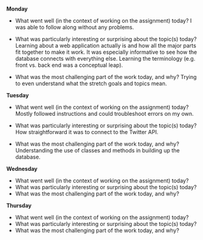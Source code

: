 **Monday**
- What went well (in the context of working on the assignment) today?
I was able to follow along without any problems.

- What was particularly interesting or surprising about the topic(s) today?
Learning about a web application actually is and how all the major parts fit together to make it work. It was especially informative to see how the database connects with everything else. Learning the terminology (e.g. front vs. back end was a conceptual leap).

- What was the most challenging part of the work today, and why?
Trying to even understand what the stretch goals and topics mean.

**Tuesday**
- What went well (in the context of working on the assignment) today?
Mostly followed instructions and could troubleshoot errors on my own.

- What was particularly interesting or surprising about the topic(s) today?
How straightforward it was to connect to the Twitter API.

- What was the most challenging part of the work today, and why?
Understanding the use of classes and methods in building up the database.

**Wednesday**
- What went well (in the context of working on the assignment) today?
- What was particularly interesting or surprising about the topic(s) today?
- What was the most challenging part of the work today, and why?

**Thursday**
- What went well (in the context of working on the assignment) today?
- What was particularly interesting or surprising about the topic(s) today?
- What was the most challenging part of the work today, and why?
